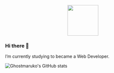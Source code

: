 <div id="header" align="center">
  <img src="https://giphy.com/gifs/tmnt-teenage-mutant-ninja-turtles-cFdHXXm5GhJsc" width="100"/>
</div>

### Hi there 👋

I’m currently studying to became a Web Developer. 


![Ghostmaruko's GitHub stats](https://github-readme-stats.vercel.app/api?username=ghostmaruko&theme=cobalt&show_icons=true)
